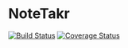 NoteTakr
========
[![Build Status](https://travis-ci.org/SuperArtie/note-takr.svg?branch=master)](https://travis-ci.org/SuperArtie/note-takr)
[![Coverage Status](https://img.shields.io/coveralls/SuperArtie/note-takr.svg)](https://coveralls.io/r/SuperArtie/note-takr)